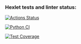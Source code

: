 ### Hexlet tests and linter status:
[![Actions Status](https://github.com/tarvarrs/python-project-50/actions/workflows/hexlet-check.yml/badge.svg)](https://github.com/tarvarrs/python-project-50/actions)

[![Python CI](https://github.com/tarvarrs/python-project-50/actions/workflows/pyci.yml/badge.svg)](https://github.com/tarvarrs/python-project-50/actions/workflows/pyci.yml)

[![Test Coverage](https://api.codeclimate.com/v1/badges/63b6dcb1b16fefbeefe3/test_coverage)](https://codeclimate.com/github/tarvarrs/python-project-50/test_coverage)

